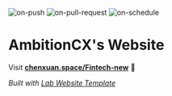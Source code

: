 
  ![on-push](../../actions/workflows/on-push.yaml/badge.svg)
  ![on-pull-request](../../actions/workflows/on-pull-request.yaml/badge.svg)
  ![on-schedule](../../actions/workflows/on-schedule.yaml/badge.svg)

  # AmbitionCX's Website

  Visit **[chenxuan.space/Fintech-new](http://chenxuan.space/Fintech-new)** 🚀

  _Built with [Lab Website Template](https://greene-lab.gitbook.io/lab-website-template-docs)_

